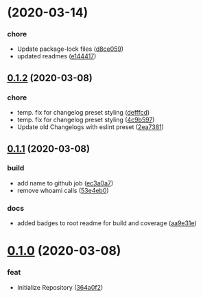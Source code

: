 # [](https://github.com/manniwatch/manniwatch/compare/v0.1.2...v) (2020-03-14)


### chore

* Update package-lock files ([d8ce059](https://github.com/manniwatch/manniwatch/commit/d8ce05968e98d7f683634ebdc71a289cbb71a607))
* updated readmes ([e144417](https://github.com/manniwatch/manniwatch/commit/e144417e72cb451c9ffda2d9b128a89c61118b39))



## [0.1.2](https://github.com/manniwatch/manniwatch/compare/v0.1.1...v0.1.2) (2020-03-08)


### chore

* temp. fix for changelog preset styling ([defffcd](https://github.com/manniwatch/manniwatch/commit/defffcd1fdf3260b763875c3879c75647b04fc35))
* temp. fix for changelog preset styling ([4c9b597](https://github.com/manniwatch/manniwatch/commit/4c9b597f2e3e562c2ebd9a41346b8551c5522e29))
* Update old Changelogs with eslint preset ([2ea7381](https://github.com/manniwatch/manniwatch/commit/2ea738130149da08b6650189ae03fff1b44f2ad4))



## [0.1.1](https://github.com/manniwatch/manniwatch/compare/v0.1.0...v0.1.1) (2020-03-08)


### build

* add name to github job ([ec3a0a7](https://github.com/manniwatch/manniwatch/commit/ec3a0a7d737891e1d6d2e3fe8dcdf958b6bb10d2))
* remove whoami calls ([53e4eb0](https://github.com/manniwatch/manniwatch/commit/53e4eb0ed0754e2227f65d1e1687ac786be66fce))

### docs

* added badges to root readme for build and coverage ([aa9e31e](https://github.com/manniwatch/manniwatch/commit/aa9e31eb53eb157e9efbea9413cf78eefe55d9c9))



# [0.1.0](https://github.com/manniwatch/manniwatch/compare/364a0f2e8a81e3df0cbaa9e09a4e9f70c1994270...v0.1.0) (2020-03-08)


### feat

* Initialize Repository ([364a0f2](https://github.com/manniwatch/manniwatch/commit/364a0f2e8a81e3df0cbaa9e09a4e9f70c1994270))



